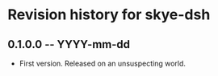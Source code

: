 # Revision history for skye-dsh

## 0.1.0.0  -- YYYY-mm-dd

* First version. Released on an unsuspecting world.
